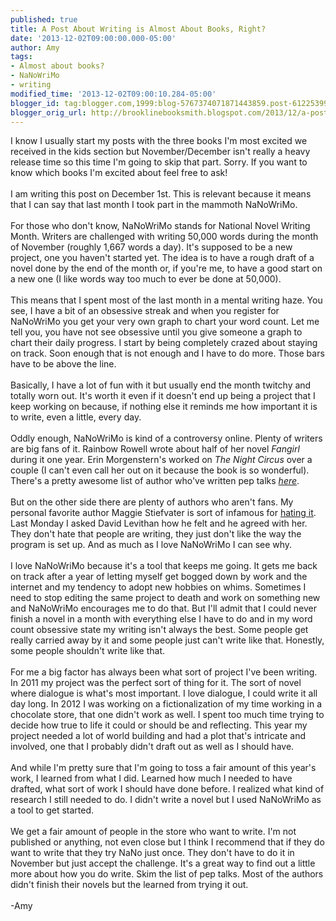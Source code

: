 ```yaml
---
published: true
title: A Post About Writing is Almost About Books, Right?
date: '2013-12-02T09:00:00.000-05:00'
author: Amy
tags:
- Almost about books?
- NaNoWriMo
- writing
modified_time: '2013-12-02T09:00:10.284-05:00'
blogger_id: tag:blogger.com,1999:blog-5767374071871443859.post-6122539979328844023
blogger_orig_url: http://brooklinebooksmith.blogspot.com/2013/12/a-post-about-writing-is-almost-about.html
---
```


I know I usually start my posts with the three books I'm most excited we received in the kids section but November/December isn't really a heavy release time so this time I'm going to skip that part. Sorry. If you want to know which books I'm excited about feel free to ask!<br /><br />I am writing this post on December 1st. This is relevant because it means that I can say that last month I took part in the mammoth NaNoWriMo. <br /><br />For those who don't know, NaNoWriMo stands for National Novel Writing Month. Writers are challenged with writing 50,000 words during the month of November (roughly 1,667 words a day). It's supposed to be a new project, one you haven't started yet. The idea is to have a rough draft of a novel done by the end of the month or, if you're me, to have a good start on a new one (I like words way too much to ever be done at 50,000). <br /><br />This means that I spent most of the last month in a mental writing haze. You see, I have a bit of an obsessive streak and when you register for NaNoWriMo you get your very own graph to chart your word count. Let me tell you, you have not see obsessive until you give someone a graph to chart their daily progress. I start by being completely crazed about staying on track. Soon enough that is not enough and I have to do more. Those bars have to be above the line. <br /><br />Basically, I have a lot of fun with it but usually end the month twitchy and totally worn out. It's worth it even if it doesn't end up being a project that I keep working on because, if nothing else it reminds me how important it is to write, even a little, every day.<br /><br />Oddly enough, NaNoWriMo is kind of a controversy online. Plenty of writers are big fans of it. Rainbow Rowell wrote about half of her novel <i>Fangirl</i> during it one year. Erin Morgenstern's worked on <i>The Night Circus</i> over a couple (I can't even call her out on it because the book is so wonderful). There's a pretty awesome list of author who've written pep talks <a href="http://nanowrimo.org/pep-talks/"><i>here</i></a>.<br /><br />But on the other side there are plenty of authors who aren't fans. My personal favorite author Maggie Stiefvater is sort of infamous for <a href="http://m-stiefvater.livejournal.com/182676.html">hating it</a>. Last Monday I asked David Levithan how he felt and he agreed with her. They don't hate that people are writing, they just don't like the way the program is set up. And as much as I love NaNoWriMo I can see why. <br /><br />I love NaNoWriMo because it's a tool that keeps me going. It gets me back on track after a year of letting myself get bogged down by work and the internet and my tendency to adopt new hobbies on whims. Sometimes I need to stop editing the same project to death and work on something new and NaNoWriMo encourages me to do that. But I'll admit that I could never finish a novel in a month with everything else I have to do and in my word count obsessive state my writing isn't always the best. Some people get really carried away by it and some people just can't write like that. Honestly, some people shouldn't write like that. <br /><br />For me a big factor has always been what sort of project I've been writing. In 2011 my project was the perfect sort of thing for it. The sort of novel where dialogue is what's most important. I love dialogue, I could write it all day long. In 2012 I was working on a fictionalization of my time working in a chocolate store, that one didn't work as well. I spent too much time trying to decide how true to life it could or should be and reflecting. This year my project needed a lot of world building and had a plot that's intricate and involved, one that I probably didn't draft out as well as I should have. <br /><br />And while I'm pretty sure that I'm going to toss a fair amount of this year's work, I learned from what I did. Learned how much I needed to have drafted, what sort of work I should have done before. I realized what kind of research I still needed to do. I didn't write a novel but I used NaNoWriMo as a tool to get started. <br /><br />We get a fair amount of people in the store who want to write. I'm not published or anything, not even close but I think I recommend that if they do want to write that they try NaNo just once. They don't have to do it in November but just accept the challenge. It's a great way to find out a little more about how you do write. Skim the list of pep talks. Most of the authors didn't finish their novels but the learned from trying it out. <br /><br />-Amy